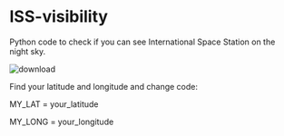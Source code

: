 # ISS-visibility
Python code to check if you can see International Space Station on the night sky.


![download](https://user-images.githubusercontent.com/70541718/170368149-e72ab7ec-6f20-4ef3-aabb-e5bd9524c591.png)


Find your latitude and longitude and change code:

  <p>MY_LAT = your_latitude</p>
  <p>MY_LONG = your_longitude</p>

